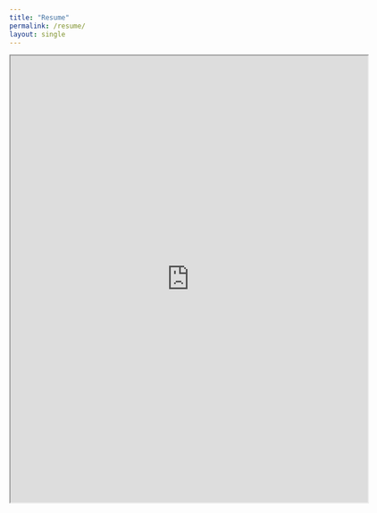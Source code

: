 ```yaml
---
title: "Resume"
permalink: /resume/
layout: single
---
```



<iframe src="https://drive.google.com/file/d/18wK7WLsT2Hk8XZ9Z3CjXYuQrV_Q0Oau4/preview" width="640" height="800"></iframe>
